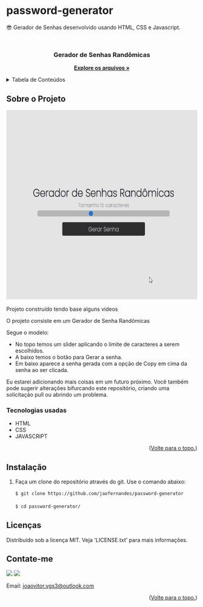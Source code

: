 # password-generator
😎 Gerador de Senhas desenvolvido usando HTML, CSS e Javascript.
<div id="top"></div>

<!-- PROJECT LOGO -->
<br />
<div align="center">
  <a href="https://github.com/jaofernandes/password-generator">
    
  </a>

  <h3 align="center">Gerador de Senhas Randômicas </h3>

  <p align="center">
    <a href="https://github.com/jaofernandes/password-generator"><strong>Explore os arquivos »</strong></a>
  </p>
</div>



<!-- TABLE OF CONTENTS -->
<details>
  <summary>Tabela de Conteúdos</summary>
  <ol>
    <li>
      <a href="#Sobre-o-Projeto">Sobre o Projeto</a>
      <ul>
        <li><a href="#Tecnologias-usadas">Tecnologias usadas</a></li>
      </ul>
    </li>
        <li><a href="#instalação">Instalação</a></li>
      </ul>
    </li>
    <li><a href="#licenças">Licenças</a></li>
    <li><a href="#contate-me">Contato</a></li>
  </ol>
</details>



<!-- ABOUT THE PROJECT -->
## Sobre o Projeto

<img src="https://github.com/jaofernandes/password-generator/blob/main/assets/images/Anima%C3%A7%C3%A3o.gif" height="500">

Projeto construído tendo base alguns videos

O projeto consiste em um Gerador de Senha Randômicas

Segue o modelo:
* No topo temos um slider aplicando o limite de caracteres a serem escolhidos.
* A baixo temos o botão para Gerar a senha.
* Em baixo aparece a senha gerada com a opção de Copy em cima da senha ao ser clicada.

Eu estarei adicionando mais coisas em um futuro próximo. Você também pode sugerir alterações bifurcando este repositório, criando uma solicitação pull ou abrindo um problema.

### Tecnologias usadas

* HTML
* CSS
* JAVASCRIPT

<p align="right">(<a href="#top">Volte para o topo.</a>)</p>



<!-- GETTING STARTED -->

## Instalação


1. Faça um clone do repositório através do git. Use o comando abaixo:
   ```sh
   $ git clone https://github.com/jaofernandes/password-generator
   
   $ cd password-generator/

<!-- LICENÇA -->
## Licenças

Distribuído sob a licença MIT. Veja 'LICENSE.txt' para mais informações.


<!-- CONTACT -->
## Contate-me

<div> 
  <a href="https://www.linkedin.com/in/jo%C3%A3o-fernandes-4476b8175/" target="_blank"><img src="https://img.shields.io/badge/-LinkedIn-%230077B5?style=for-the-badge&logo=linkedin&logoColor=white" target="_blank"></a> 
  <a href="https://www.instagram.com/juao.fer/" target="_blank"><img src="https://img.shields.io/badge/-Instagram-%23E4405F?style=for-the-badge&logo=instagram&logoColor=white" target="_blank"></a>
  
  
  Email: joaovitor.vgs3@outlook.com

<p align="right">(<a href="#top">Volte para o topo.</a>)</p>
